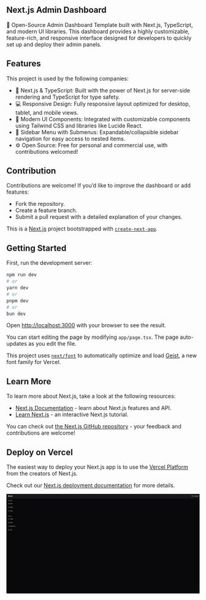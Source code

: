 
## Next.js Admin Dashboard
🚀 Open-Source Admin Dashboard Template built with Next.js, TypeScript, and modern UI libraries. This dashboard provides a highly customizable, feature-rich, and responsive interface designed for developers to quickly set up and deploy their admin panels.



## Features

This project is used by the following companies:

- 🌟 Next.js & TypeScript: Built with the power of Next.js for server-side rendering and TypeScript for type safety.
- 💻 Responsive Design: Fully responsive layout optimized for desktop, tablet, and mobile views.
- 🎨 Modern UI Components: Integrated with customizable components using Tailwind CSS and libraries like Lucide React.
- 📂 Sidebar Menu with Submenus: Expandable/collapsible sidebar navigation for easy access to nested items.
- ⚙️ Open Source: Free for personal and commercial use, with contributions welcomed!


## Contribution

Contributions are welcome! If you’d like to improve the dashboard or add features:

- Fork the repository.
- Create a feature branch.
- Submit a pull request with a detailed explanation of your changes.




This is a [Next.js](https://nextjs.org) project bootstrapped with [`create-next-app`](https://nextjs.org/docs/app/api-reference/cli/create-next-app).

## Getting Started

First, run the development server:

```bash
npm run dev
# or
yarn dev
# or
pnpm dev
# or
bun dev
```

Open [http://localhost:3000](http://localhost:3000) with your browser to see the result.

You can start editing the page by modifying `app/page.tsx`. The page auto-updates as you edit the file.

This project uses [`next/font`](https://nextjs.org/docs/app/building-your-application/optimizing/fonts) to automatically optimize and load [Geist](https://vercel.com/font), a new font family for Vercel.

## Learn More

To learn more about Next.js, take a look at the following resources:

- [Next.js Documentation](https://nextjs.org/docs) - learn about Next.js features and API.
- [Learn Next.js](https://nextjs.org/learn) - an interactive Next.js tutorial.

You can check out [the Next.js GitHub repository](https://github.com/vercel/next.js) - your feedback and contributions are welcome!

## Deploy on Vercel

The easiest way to deploy your Next.js app is to use the [Vercel Platform](https://vercel.com/new?utm_medium=default-template&filter=next.js&utm_source=create-next-app&utm_campaign=create-next-app-readme) from the creators of Next.js.

Check out our [Next.js deployment documentation](https://nextjs.org/docs/app/building-your-application/deploying) for more details.


![Dashboard Screenshot](https://github.com/madhawaawishka/Admin-Dashboard/blob/dfbd84a777074020486e48d135384c9e15f312b1/Screenshot%20Capture%20-%202025-01-03%20-%2011-37-20.png)






